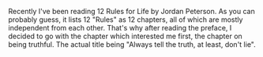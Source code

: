 Recently I've been reading 12 Rules for Life by Jordan Peterson. As you can probably guess, it lists 12 "Rules" as 12 chapters, all of which are mostly independent from each other. That's why after reading the preface, I decided to go with the chapter which interested me first, the chapter on being truthful. The actual title being "Always tell the truth, at least, don't lie".
